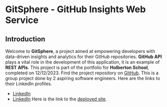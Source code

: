 # GitSphere - GitHub Insights Web Service
## Introduction
Welcome to **GitSphere**, a project aimed at empowering developers with data-driven insights and analytics for their GitHub repositories.
**GitHub API** plays a vital role in the development of this application, it is an example of **REST APIs**.
This project is part of the portfolio for **Holberton School**, completed on 12/12/2023. Find the project repository on [GitHub](https://github.com/valariembithe/GitSphere).
This is a group project done by 2 aspiring software engineers. Here are the links to their LinkedIn profiles.
- [LinkedIn](https://www.linkedin.com/in/jimmymutuku/)
- [LinkedIn](https://www.linkedin.com/in/valarie-muema-549403231/)
Here is the link to the [deployed site]().

